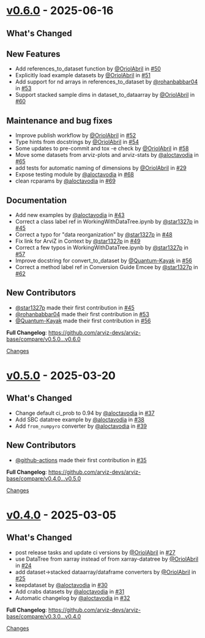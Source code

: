 <a id="v0.6.0"></a>
# [v0.6.0](https://github.com/arviz-devs/arviz-base/releases/tag/v0.6.0) - 2025-06-16

## What's Changed

## New Features
* Add references_to_dataset function by [@OriolAbril](https://github.com/OriolAbril) in [#50](https://github.com/arviz-devs/arviz-base/pull/50)
* Explicitly load example datasets by [@OriolAbril](https://github.com/OriolAbril) in [#51](https://github.com/arviz-devs/arviz-base/pull/51)
* Add support for nd arrays in references_to_dataset by [@rohanbabbar04](https://github.com/rohanbabbar04) in [#53](https://github.com/arviz-devs/arviz-base/pull/53)
* Support stacked sample dims in dataset_to_dataarray by [@OriolAbril](https://github.com/OriolAbril) in [#60](https://github.com/arviz-devs/arviz-base/pull/60)

## Maintenance and bug fixes
* Improve publish workflow by [@OriolAbril](https://github.com/OriolAbril) in [#52](https://github.com/arviz-devs/arviz-base/pull/52)
* Type hints from docstrings by [@OriolAbril](https://github.com/OriolAbril) in [#54](https://github.com/arviz-devs/arviz-base/pull/54)
* Some updates to pre-commit and tox -e check by [@OriolAbril](https://github.com/OriolAbril) in [#58](https://github.com/arviz-devs/arviz-base/pull/58)
* Move some datasets from arviz-plots and arviz-stats by [@aloctavodia](https://github.com/aloctavodia) in [#65](https://github.com/arviz-devs/arviz-base/pull/65)
* add tests for automatic naming of dimensions by [@OriolAbril](https://github.com/OriolAbril) in [#29](https://github.com/arviz-devs/arviz-base/pull/29)
* Expose testing module by [@aloctavodia](https://github.com/aloctavodia) in [#68](https://github.com/arviz-devs/arviz-base/pull/68)
* clean rcparams by [@aloctavodia](https://github.com/aloctavodia) in [#69](https://github.com/arviz-devs/arviz-base/pull/69)


## Documentation
* Add new examples by [@aloctavodia](https://github.com/aloctavodia) in [#43](https://github.com/arviz-devs/arviz-base/pull/43)
* Correct a class label ref in  WorkingWithDataTree.ipynb by [@star1327p](https://github.com/star1327p) in [#45](https://github.com/arviz-devs/arviz-base/pull/45)
* Correct a typo for "data reorganization" by [@star1327p](https://github.com/star1327p) in [#48](https://github.com/arviz-devs/arviz-base/pull/48)
* Fix link for ArviZ in Context by [@star1327p](https://github.com/star1327p) in [#49](https://github.com/arviz-devs/arviz-base/pull/49)
* Correct a few typos in WorkingWithDataTree.ipynb by [@star1327p](https://github.com/star1327p) in [#57](https://github.com/arviz-devs/arviz-base/pull/57)
* Improve docstring for convert_to_dataset by [@Quantum-Kayak](https://github.com/Quantum-Kayak) in [#56](https://github.com/arviz-devs/arviz-base/pull/56)
* Correct a method label ref in Conversion Guide Emcee by [@star1327p](https://github.com/star1327p) in [#62](https://github.com/arviz-devs/arviz-base/pull/62)

## New Contributors
* [@star1327p](https://github.com/star1327p) made their first contribution in [#45](https://github.com/arviz-devs/arviz-base/pull/45)
* [@rohanbabbar04](https://github.com/rohanbabbar04) made their first contribution in [#53](https://github.com/arviz-devs/arviz-base/pull/53)
* [@Quantum-Kayak](https://github.com/Quantum-Kayak) made their first contribution in [#56](https://github.com/arviz-devs/arviz-base/pull/56)

**Full Changelog**: https://github.com/arviz-devs/arviz-base/compare/v0.5.0...v0.6.0

[Changes][v0.6.0]


<a id="v0.5.0"></a>
# [v0.5.0](https://github.com/arviz-devs/arviz-base/releases/tag/v0.5.0) - 2025-03-20

## What's Changed
* Change default ci_prob to 0.94 by [@aloctavodia](https://github.com/aloctavodia) in [#37](https://github.com/arviz-devs/arviz-base/pull/37)
* Add SBC datatree example by [@aloctavodia](https://github.com/aloctavodia) in [#38](https://github.com/arviz-devs/arviz-base/pull/38)
* Add `from_numpyro` converter by [@aloctavodia](https://github.com/aloctavodia) in [#39](https://github.com/arviz-devs/arviz-base/pull/39)


## New Contributors
* [@github-actions](https://github.com/github-actions) made their first contribution in [#35](https://github.com/arviz-devs/arviz-base/pull/35)

**Full Changelog**: https://github.com/arviz-devs/arviz-base/compare/v0.4.0...v0.5.0

[Changes][v0.5.0]


<a id="v0.4.0"></a>
# [v0.4.0](https://github.com/arviz-devs/arviz-base/releases/tag/v0.4.0) - 2025-03-05

## What's Changed
* post release tasks and update ci versions by [@OriolAbril](https://github.com/OriolAbril) in [#27](https://github.com/arviz-devs/arviz-base/pull/27)
* use DataTree from xarray instead of from xarray-datatree by [@OriolAbril](https://github.com/OriolAbril) in [#24](https://github.com/arviz-devs/arviz-base/pull/24)
* add dataset->stacked dataarray/dataframe converters by [@OriolAbril](https://github.com/OriolAbril) in [#25](https://github.com/arviz-devs/arviz-base/pull/25)
* keepdataset by [@aloctavodia](https://github.com/aloctavodia) in [#30](https://github.com/arviz-devs/arviz-base/pull/30)
* Add crabs datasets by [@aloctavodia](https://github.com/aloctavodia) in [#31](https://github.com/arviz-devs/arviz-base/pull/31)
* Automatic changelog by [@aloctavodia](https://github.com/aloctavodia) in [#32](https://github.com/arviz-devs/arviz-base/pull/32)



**Full Changelog**: https://github.com/arviz-devs/arviz-base/compare/v0.3.0...v0.4.0

[Changes][v0.4.0]


[v0.6.0]: https://github.com/arviz-devs/arviz-base/compare/v0.5.0...v0.6.0
[v0.5.0]: https://github.com/arviz-devs/arviz-base/compare/v0.4.0...v0.5.0
[v0.4.0]: https://github.com/arviz-devs/arviz-base/tree/v0.4.0

<!-- Generated by https://github.com/rhysd/changelog-from-release v3.9.0 -->
